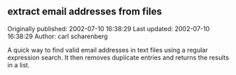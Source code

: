 ## extract email addresses from files 
Originally published: 2002-07-10 16:38:29 
Last updated: 2002-07-10 16:38:29 
Author: carl scharenberg 
 
A quick way to find valid email addresses in text files using a regular expression search. It then removes duplicate entries and returns the results in a list.